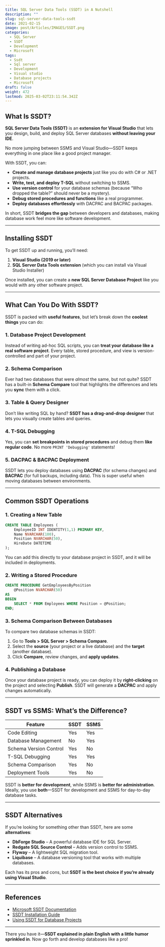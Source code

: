 ```yaml
---
title: SQL Server Data Tools (SSDT) in A Nutshell
description: ""
slug: sql-server-data-tools-ssdt
date: 2021-02-15
image: post/Articles/IMAGES/SSDT.png
categories:
  - SQL Server
  - SSDT
  - Development
  - Microsoft
tags:
  - Ssdt
  - Sql server
  - Development
  - Visual studio
  - Database projects
  - Microsoft
draft: false
weight: 472
lastmod: 2025-03-02T23:11:54.342Z
---
```

<!-- ## SQL Server Data Tools (SSDT): The Developer’s Best Friend

So, you’ve mastered **SSRS** (or at least skimmed through it), and now you’re wondering, *“What’s next?”* Well, my friend, let me introduce you to **SQL Server Data Tools (SSDT)**—Microsoft’s way of making database development **way less painful**.

--- -->

## What Is SSDT?

**SQL Server Data Tools (SSDT)** is an **extension for Visual Studio** that lets you design, build, and deploy SQL Server databases **without leaving your IDE**.

No more jumping between SSMS and Visual Studio—SSDT keeps everything in one place like a good project manager.

With SSDT, you can:

* **Create and manage database projects** just like you do with C# or .NET projects.
* **Write, test, and deploy T-SQL** without switching to SSMS.
* **Use version control** for your database schemas (because “Who dropped the table?” should never be a mystery).
* **Debug stored procedures and functions** like a real programmer.
* **Deploy databases effortlessly** with DACPAC and BACPAC packages.

In short, SSDT **bridges the gap** between developers and databases, making database work feel more like software development.

***

## Installing SSDT

To get SSDT up and running, you’ll need:

1. **Visual Studio (2019 or later)**
2. **SQL Server Data Tools extension** (which you can install via Visual Studio Installer)

Once installed, you can create a **new SQL Server Database Project** like you would with any other software project.

***

## What Can You Do With SSDT?

SSDT is packed with **useful features**, but let’s break down the **coolest things** you can do:

### 1. **Database Project Development**

Instead of writing ad-hoc SQL scripts, you can **treat your database like a real software project**. Every table, stored procedure, and view is version-controlled and part of your project.

### 2. **Schema Comparison**

Ever had two databases that were *almost* the same, but not quite? SSDT has a built-in **Schema Compare** tool that highlights the differences and lets you **sync** them with a click.

### 3. **Table & Query Designer**

Don’t like writing SQL by hand? **SSDT has a drag-and-drop designer** that lets you visually create tables and queries.

### 4. **T-SQL Debugging**

Yes, you can **set breakpoints in stored procedures** and debug them **like regular code**. No more `PRINT 'Debugging'` statements!

### 5. **DACPAC & BACPAC Deployment**

SSDT lets you deploy databases using **DACPAC** (for schema changes) and **BACPAC** (for full backups, including data). This is super useful when moving databases between environments.

***

## Common SSDT Operations

### 1. **Creating a New Table**

```sql
CREATE TABLE Employees (
    EmployeeID INT IDENTITY(1,1) PRIMARY KEY,
    Name NVARCHAR(100),
    Position NVARCHAR(50),
    HireDate DATETIME
);
```

You can add this directly to your database project in SSDT, and it will be included in deployments.

### 2. **Writing a Stored Procedure**

```sql
CREATE PROCEDURE GetEmployeesByPosition
    @Position NVARCHAR(50)
AS
BEGIN
    SELECT * FROM Employees WHERE Position = @Position;
END;
```

### 3. **Schema Comparison Between Databases**

To compare two database schemas in SSDT:

1. Go to **Tools > SQL Server > Schema Compare**.
2. Select the **source** (your project or a live database) and the **target** (another database).
3. Click **Compare**, review changes, and **apply updates**.

### 4. **Publishing a Database**

Once your database project is ready, you can deploy it by **right-clicking** on the project and selecting **Publish**. SSDT will generate a **DACPAC** and apply changes automatically.

***

## SSDT vs SSMS: What’s the Difference?

| Feature                | SSDT | SSMS |
| ---------------------- | ---- | ---- |
| Code Editing           | Yes  | Yes  |
| Database Management    | No   | Yes  |
| Schema Version Control | Yes  | No   |
| T-SQL Debugging        | Yes  | Yes  |
| Schema Comparison      | Yes  | No   |
| Deployment Tools       | Yes  | No   |

SSDT is **better for development**, while SSMS is **better for administration**. Ideally, you use **both**—SSDT for development and SSMS for day-to-day database tasks.

***

## SSDT Alternatives

If you’re looking for something other than SSDT, here are some **alternatives**:

* **DbForge Studio** – A powerful database IDE for SQL Server.
* **Redgate SQL Source Control** – Adds version control to SSMS.
* **Flyway** – A lightweight SQL migration tool.
* **Liquibase** – A database versioning tool that works with multiple databases.

Each has its pros and cons, but **SSDT is the best choice if you’re already using Visual Studio**.

***

<!-- 
## Wrapping Up

**SSDT is a game-changer** for developers working with SQL Server. It brings databases into the **modern software development workflow**, making it easier to manage schemas, version control changes, and deploy updates.

If you’re already using Visual Studio and SQL Server, **there’s no reason NOT to use SSDT**—unless you enjoy chaos, of course.

So go ahead, install SSDT, and make your database development **way more enjoyable**. You can thank me later.

---

## Key Ideas

| Concept | Summary |
|---------|---------|
| SSDT | SQL Server Data Tools – A database development tool for Visual Studio |
| Features | Schema management, debugging, version control, deployment tools |
| Common Operations | Creating tables, writing procedures, schema comparison, publishing databases |
| Alternatives | DbForge Studio, Redgate SQL Source Control, Flyway, Liquibase |
| Best Use Case | Developers working with SQL Server in Visual Studio |

--- -->

## References

* [Microsoft SSDT Documentation](https://docs.microsoft.com/en-us/sql/ssdt/)
* [SSDT Installation Guide](https://docs.microsoft.com/en-us/sql/ssdt/download-sql-server-data-tools-ssdt)
* [Using SSDT for Database Projects](https://www.red-gate.com/simple-talk/sql/database-delivery/using-ssdt-to-deploy-your-database-projects/)

***

There you have it—**SSDT explained in plain English with a little humor sprinkled in**. Now go forth and develop databases like a pro!
